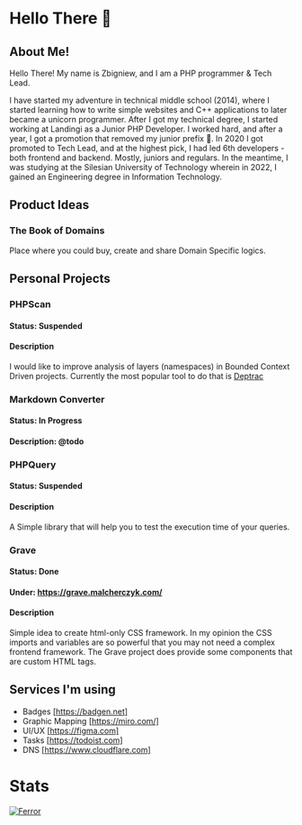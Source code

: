 # Hello There 👋

## About Me!

Hello There! My name is Zbigniew, and I am a PHP programmer & Tech Lead.

I have started my adventure in technical middle school (2014), where I started learning how to write simple websites and C++ applications to later became a unicorn programmer. After I got my technical degree, I started working at Landingi as a Junior PHP Developer. I worked hard, and after a year, I got a promotion that removed my junior prefix 🥇. In 2020 I got promoted to Tech Lead, and at the highest pick, I had led 6th developers - both frontend and backend. Mostly, juniors and regulars. In the meantime, I was studying at the Silesian University of Technology wherein in 2022, I gained an Engineering degree in Information Technology.

## Product Ideas

### The Book of Domains
Place where you could buy, create and share Domain Specific logics.

## Personal Projects

### PHPScan
#### Status: Suspended
#### Description
I would like to improve analysis of layers (namespaces) in Bounded Context Driven projects. Currently the most popular tool to do that is [Deptrac](https://github.com/qossmic/deptrac)

### Markdown Converter
#### Status: In Progress
#### Description: @todo

### PHPQuery
#### Status: Suspended
#### Description
A Simple library that will help you to test the execution time of your queries.

### Grave
#### Status: Done
#### Under: https://grave.malcherczyk.com/
#### Description
Simple idea to create html-only CSS framework. In my opinion the CSS imports and variables are so powerful that you may not need a complex frontend framework. The Grave project does provide some components that are custom HTML tags.

## Services I'm using
* Badges [https://badgen.net]
* Graphic Mapping [https://miro.com/]
* UI/UX [https://figma.com]
* Tasks [https://todoist.com]
* DNS [https://www.cloudflare.com]

# Stats
[![Ferror](https://github-readme-stats.vercel.app/api?username=Ferror)](https://github.com/Ferror)
